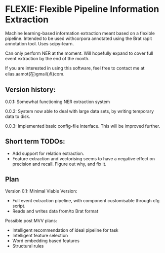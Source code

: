 # FLEXIE: Flexible Pipeline Information Extraction

Machine learning-based information extraction meant based on a flexible pipeline. Intended to be used withcorpora annotated using the Brat rapit annotation tool. Uses scipy-learn.

Can only perform NER at the moment. Will hopefully expand to cover full event extraction by the end of the month.

If you are interested in using this software, feel free to contact me at elias.aamot(在)gmail(点)com.

## Version history:

0.0.1: Somewhat functioning NER extraction system

0.0.2: System now able to deal with large data sets, by writing temporary data to disk.

0.0.3: Implemented basic config-file interface. This will be improved further.

## Short term TODOs:

* Add support for relation extraction.
* Feature extraction and vectorising seems to have a negative effect on precision and recall. Figure out why, and fix it.

## Plan

Version 0.1: Minimal Viable Version:
* Full event extraction pipeline, with component customisable through cfg script.
* Reads and writes data from/to Brat format

Possible post MVV plans:
* Intelligent recommendation of ideal pipeline for task
* Intelligent feature selection
* Word embedding based features
* Structural rules
